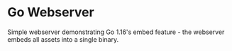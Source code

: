 # Go Webserver

Simple webserver demonstrating Go 1.16's embed feature - the webserver embeds all assets into a single binary.

